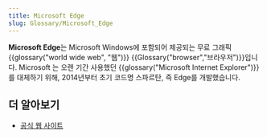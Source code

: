 ```yaml
---
title: Microsoft Edge
slug: Glossary/Microsoft_Edge
---
```


**Microsoft Edge**는 Microsoft Windows에 포함되어 제공되는 무료 그래픽 {{glossary("world wide web", "웹")}} {{Glossary("browser","브라우저")}}입니다. Microsoft 는 오랜 기간 사용했던 {{glossary("Microsoft Internet Explorer")}}를 대체하기 위해, 2014년부터 초기 코드명 스파르탄, 즉 Edge를 개발했습니다.

## 더 알아보기

- [공식 웹 사이트](https://www.microsoft.com/edge)
